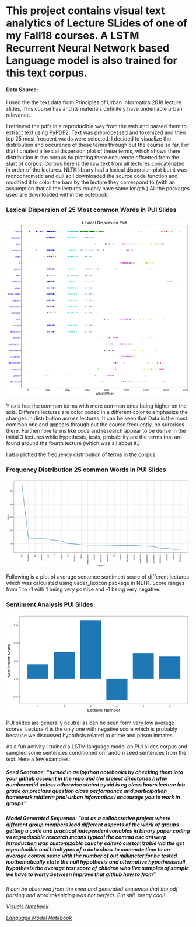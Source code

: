 # This project contains visual text analytics of Lecture SLides of one of my Fall18 courses. A LSTM Recurrent Neural Network based Language model is also trained for this text corpus.


#### Data Source: 
I used the the text data from Principles of Urban Informatics 2018 lecture slides. This course has and its materials definitely have undeniable urban relevance. 

I retrieved the pdfs in a reproducible way from the web and parsed them to extract text using PyPDF2. Text was preprocessed and tokenized and then top 25 most frequent words were selected. I decided to visualize the distribution and occurence of these terms through out the course so far. For that I created a lexical dispersion plot of these terms, which shows there distribution in the corpus by plotting there occurence offsetted from the start of corpus. Corpus here is the raw text from all lectures concatenated in order of the lectures. NLTK library had a lexical dispersion plot but it was monochromatic and dull so I downloaded the source code function and modified it to color the bars by the lecture they correspond to (with an assumption that all the lectures roughly have same length.) All the packages used are downloaded within the notebook.

### Lexical Dispersion of 25 Most common Words in PUI Slides
![Lexical Dispersion](LexicalDispersion.png)

Y axis has the common terms with more common ones being higher on the axis. Different lectures are color coded in a different color to emphasize the changes in distribution across lectures. It can be seen that Data is the most common one and appears through out the course frequently, no surprises there. Furthermore terms like code and research appear to be dense in the initial 3 lectures while hypothesis, tests, probability are the terms that are found around the fourth lecture (which was all about it.)

I also plotted the frequency distribution of terms in the corpus.
### Frequency Distribution 25 common Words in PUI Slides
![Freq Dist](freq.png)

Following is a plot of average sentence sentiment score of different lectures which was calculated using vader_lexicon package in NLTK. Score ranges from 1 to -1 with 1 being very postive and -1 being very negative.
### Sentiment Analysis PUI Slides
![Freq Dist](sentiment.png)

PUI slides are generally neutral as can be seen form very low average scores. Lecture 4 is the only one with negative score which is probably because we discussed hypothsis related to crime and prison inmates.

As a fun activity I trained a LSTM language model on PUI slides corpus and sampled some sentences conditioned on random seed sentences from the text. Here a few examples: 

##### Seed Sentence: <i>"turned in as ipython notebooks by checking them into your github account in the repo and the project directories hwhw numbernetid unless otherwise stated nyuid is eg class hours lecture lab grade on preclass question class performance and participation homework midterm þnal urban informatics i encourage you to work in groups"<i>

##### Model Generated Sequence: <i>"but as a collaborative project where different group members lead different aspects of the work of groups getting a code and practical independentvariables in binary paper coding vs reproducible research means typical the comma esc antwerp introduction was customizable cauchy editoró customizable via the get reproducible and htmltypes of a data show to commute time to on average control same with the number of out millimeter for be tested mathematically state the null hypothesis and alternative hypothesisnull hypothesis the average test score of children who live samples of sample we have to worry between improve that github how to from"<i>
  
It can be observed from the seed and generated sequence that the pdf parsing and word tokenizing was not perfect. But still, pretty cool!

[Visuals Notebook](https://github.com/muaz-urwa/Projects/blob/master/NLP/TextAnalytics_and_LanguageModel_for_PUILectures/Visuals.ipynb)

[Language Model Notebook](https://github.com/muaz-urwa/Projects/blob/master/NLP/TextAnalytics_and_LanguageModel_for_PUILectures/LanguageModelPui%20.ipynb)
